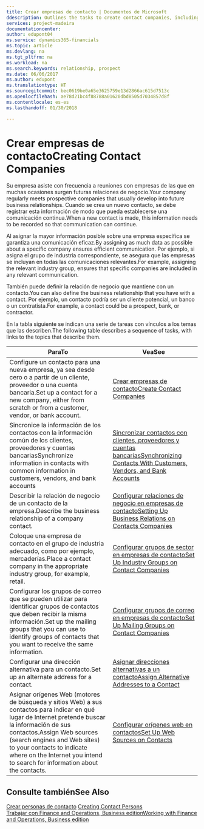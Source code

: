 ```yaml
---
title: Crear empresas de contacto | Documentos de Microsoft
ddescription: Outlines the tasks to create contact companies, including assigning relevant data about prospects and defining the business relationships you have with companies.
services: project-madeira
documentationcenter: 
author: edupont04
ms.service: dynamics365-financials
ms.topic: article
ms.devlang: na
ms.tgt_pltfrm: na
ms.workload: na
ms.search.keywords: relationship, prospect
ms.date: 06/06/2017
ms.author: edupont
ms.translationtype: HT
ms.sourcegitcommit: bec0619be0a65e3625759e13d2866ac615d7513c
ms.openlocfilehash: ae78d21bc4f88788a01620dbd8505d7034857d8f
ms.contentlocale: es-es
ms.lasthandoff: 01/30/2018

---
```

# <a name="creating-contact-companies"></a><span data-ttu-id="4f53a-102">Crear empresas de contacto</span><span class="sxs-lookup"><span data-stu-id="4f53a-102">Creating Contact Companies</span></span>
<span data-ttu-id="4f53a-103">Su empresa asiste con frecuencia a reuniones con empresas de las que en muchas ocasiones surgen futuras relaciones de negocio.</span><span class="sxs-lookup"><span data-stu-id="4f53a-103">Your company regularly meets prospective companies that usually develop into future business relationships.</span></span> <span data-ttu-id="4f53a-104">Cuando se crea un nuevo contacto, se debe registrar esta información de modo que pueda establecerse una comunicación continua.</span><span class="sxs-lookup"><span data-stu-id="4f53a-104">When a new contact is made, this information needs to be recorded so that communication can continue.</span></span>

<span data-ttu-id="4f53a-105">Al asignar la mayor información posible sobre una empresa específica se garantiza una comunicación eficaz.</span><span class="sxs-lookup"><span data-stu-id="4f53a-105">By assigning as much data as possible about a specific company ensures efficient communication.</span></span> <span data-ttu-id="4f53a-106">Por ejemplo, si asigna el grupo de industria correspondiente, se asegura que las empresas se incluyan en todas las comunicaciones relevantes.</span><span class="sxs-lookup"><span data-stu-id="4f53a-106">For example, assigning the relevant industry group, ensures that specific companies are included in any relevant communication.</span></span>

<span data-ttu-id="4f53a-107">También puede definir la relación de negocio que mantiene con un contacto.</span><span class="sxs-lookup"><span data-stu-id="4f53a-107">You can also define the business relationship that you have with a contact.</span></span> <span data-ttu-id="4f53a-108">Por ejemplo, un contacto podría ser un cliente potencial, un banco o un contratista.</span><span class="sxs-lookup"><span data-stu-id="4f53a-108">For example, a contact could be a prospect, bank, or contractor.</span></span>

<span data-ttu-id="4f53a-109">En la tabla siguiente se indican una serie de tareas con vínculos a los temas que las describen.</span><span class="sxs-lookup"><span data-stu-id="4f53a-109">The following table describes a sequence of tasks, with links to the topics that describe them.</span></span>

| <span data-ttu-id="4f53a-110">Para</span><span class="sxs-lookup"><span data-stu-id="4f53a-110">To</span></span> | <span data-ttu-id="4f53a-111">Vea</span><span class="sxs-lookup"><span data-stu-id="4f53a-111">See</span></span> |
| --- | --- |
| <span data-ttu-id="4f53a-112">Configure un contacto para una nueva empresa, ya sea desde cero o a partir de un cliente, proveedor o una cuenta bancaria.</span><span class="sxs-lookup"><span data-stu-id="4f53a-112">Set up a contact for a new company, either from scratch or from a customer, vendor, or bank account.</span></span> |[<span data-ttu-id="4f53a-113">Crear empresas de contacto</span><span class="sxs-lookup"><span data-stu-id="4f53a-113">Create Contact Companies</span></span>](marketing-how-create-contact-companies.md) |
| <span data-ttu-id="4f53a-114">Sincronice la información de los contactos con la información común de los clientes, proveedores y cuentas bancarias</span><span class="sxs-lookup"><span data-stu-id="4f53a-114">Synchronize information in contacts with common information in customers, vendors, and bank accounts</span></span> |[<span data-ttu-id="4f53a-115">Sincronizar contactos con clientes, proveedores y cuentas bancarias</span><span class="sxs-lookup"><span data-stu-id="4f53a-115">Synchronizing Contacts With Customers, Vendors, and Bank Accounts</span></span>](marketing-synchronize-contacts-customers-vendors-bank-accounts.md) |
| <span data-ttu-id="4f53a-116">Describir la relación de negocio de un contacto de la empresa.</span><span class="sxs-lookup"><span data-stu-id="4f53a-116">Describe the business relationship of a company contact.</span></span> |[<span data-ttu-id="4f53a-117">Configurar relaciones de negocio en empresas de contacto</span><span class="sxs-lookup"><span data-stu-id="4f53a-117">Setting Up Business Relations on Contacts Companies</span></span>](marketing-business-relations.md) |
| <span data-ttu-id="4f53a-118">Coloque una empresa de contacto en el grupo de industria adecuado, como por ejemplo, mercaderías.</span><span class="sxs-lookup"><span data-stu-id="4f53a-118">Place a contact company in the appropriate industry group, for example, retail.</span></span> |[<span data-ttu-id="4f53a-119">Configurar grupos de sector en empresas de contacto</span><span class="sxs-lookup"><span data-stu-id="4f53a-119">Set Up Industry Groups on Contact Companies</span></span>](marketing-industry-groups.md) |
| <span data-ttu-id="4f53a-120">Configurar los grupos de correo que se pueden utilizar para identificar grupos de contactos que deben recibir la misma información.</span><span class="sxs-lookup"><span data-stu-id="4f53a-120">Set up the mailing groups that you can use to identify groups of contacts that you want to receive the same information.</span></span> |[<span data-ttu-id="4f53a-121">Configurar grupos de correo en empresas de contacto</span><span class="sxs-lookup"><span data-stu-id="4f53a-121">Set Up Mailing Groups on Contact Companies</span></span>](marketing-mailing-groups.md) |
| <span data-ttu-id="4f53a-122">Configurar una dirección alternativa para un contacto.</span><span class="sxs-lookup"><span data-stu-id="4f53a-122">Set up an alternate address for a contact.</span></span> |[<span data-ttu-id="4f53a-123">Asignar direcciones alternativas a un contacto</span><span class="sxs-lookup"><span data-stu-id="4f53a-123">Assign Alternative Addresses to a Contact</span></span>](marketing-how-assign-alternate-address.md) |
| <span data-ttu-id="4f53a-124">Asignar orígenes Web (motores de búsqueda y sitios Web) a sus contactos para indicar en qué lugar de Internet pretende buscar la información de sus contactos.</span><span class="sxs-lookup"><span data-stu-id="4f53a-124">Assign Web sources (search engines and Web sites) to your contacts to indicate where on the Internet you intend to search for information about the contacts.</span></span> |[<span data-ttu-id="4f53a-125">Configurar orígenes web en contactos</span><span class="sxs-lookup"><span data-stu-id="4f53a-125">Set Up Web Sources on Contacts</span></span>](marketing-web-sources.md) |

## <a name="see-also"></a><span data-ttu-id="4f53a-126">Consulte también</span><span class="sxs-lookup"><span data-stu-id="4f53a-126">See Also</span></span>
<span data-ttu-id="4f53a-127">[Crear personas de contacto](marketing-create-contact-persons.md) </span><span class="sxs-lookup"><span data-stu-id="4f53a-127">[Creating Contact Persons](marketing-create-contact-persons.md) </span></span>  
[<span data-ttu-id="4f53a-128">Trabajar con Finance and Operations, Business edition</span><span class="sxs-lookup"><span data-stu-id="4f53a-128">Working with Finance and Operations, Business edition</span></span>](ui-work-product.md)

